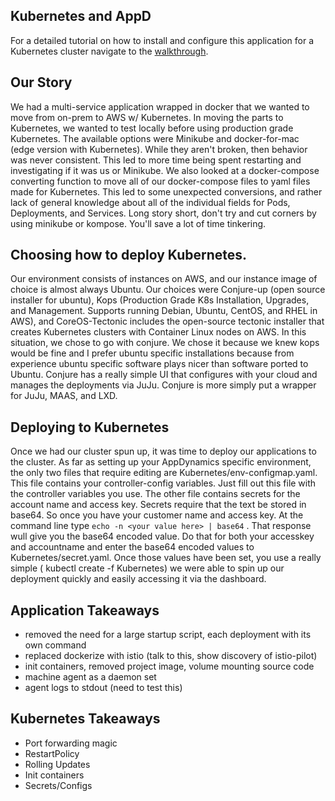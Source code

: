 ## Kubernetes and AppD

For a detailed tutorial on how to install and configure this application for a Kubernetes cluster navigate to the [walkthrough](https://github.com/Appdynamics/AD-Capital-Docker/blob/kubernetes/Kubernetes-Walkthrough/1.md).


## Our Story

We had a multi-service application wrapped in docker that we wanted to move from on-prem to AWS w/ Kubernetes. In moving the parts to Kubernetes, we wanted to test locally before using production grade Kubernetes. The available options were Minikube and docker-for-mac (edge version with Kubernetes). While they aren't broken, then behavior was never consistent. This led to more time being spent restarting and investigating if it was us or Minikube. We also looked at a docker-compose converting function to move all of our docker-compose files to yaml files made for Kubernetes. This led to some unexpected conversions, and rather lack of general knowledge about all of the individual fields for Pods, Deployments, and Services. Long story short, don't try and cut corners by using minikube or kompose. You'll save a lot of time tinkering.

## Choosing how to deploy Kubernetes.

Our environment consists of instances on AWS, and our instance image of choice is almost always Ubuntu. Our choices were Conjure-up (open source installer for ubuntu), Kops (Production Grade K8s Installation, Upgrades, and Management. Supports running Debian, Ubuntu, CentOS, and RHEL in AWS), and CoreOS-Tectonic includes the open-source tectonic installer that creates Kubernetes clusters with Container Linux nodes on AWS. In this situation, we chose to go with conjure. We chose it because we knew kops would be fine and I prefer ubuntu specific installations because from experience ubuntu specific software plays nicer than software ported to Ubuntu.  Conjure has a really simple UI that configures with your cloud and manages the deployments via JuJu. Conjure is more simply put a wrapper for JuJu, MAAS, and LXD.

## Deploying to Kubernetes
Once we had our cluster spun up, it was time to deploy our applications to the cluster. As far as setting up your AppDynamics specific environment, the only two files that require editing are Kubernetes/env-configmap.yaml. This file contains your controller-config variables. Just fill out this file with the controller variables you use. The other file contains secrets for the account name and access key. Secrets require that the text be stored in base64. So once you have your customer name and access key. At the command line type `echo -n <your value here> | base64` . That response wull give you the base64 encoded value. Do that for both your accesskey and accountname and enter the base64 encoded values to Kubernetes/secret.yaml. Once those values have been set, you use a really simple ( kubectl create -f Kubernetes) we were able to spin up our deployment quickly and easily accessing it via the dashboard.

## Application Takeaways

- removed the need for a large startup script, each deployment with its own command
- replaced dockerize with istio (talk to this, show discovery of istio-pilot)
- init containers, removed project image, volume mounting source code
- machine agent as a daemon set
- agent logs to stdout (need to test this)

## Kubernetes Takeaways

- Port forwarding magic
- RestartPolicy
- Rolling Updates
- Init containers
- Secrets/Configs
